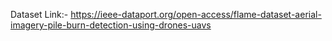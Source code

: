 Dataset Link:- https://ieee-dataport.org/open-access/flame-dataset-aerial-imagery-pile-burn-detection-using-drones-uavs
